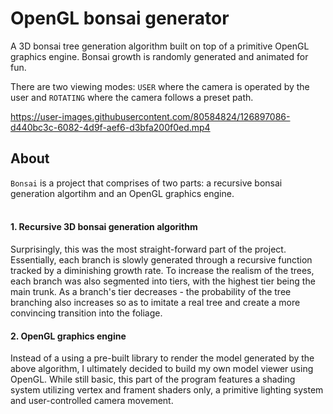 # OpenGL bonsai generator 

A 3D bonsai tree generation algorithm built on top of a primitive OpenGL graphics engine. Bonsai growth is  randomly generated and animated for fun. 

There are two viewing modes: `USER` where the camera is operated by the user and `ROTATING` where the camera follows a preset path. 


https://user-images.githubusercontent.com/80584824/126897086-d440bc3c-6082-4d9f-aef6-d3bfa200f0ed.mp4



## About
`Bonsai` is a project that comprises of two parts: a recursive bonsai generation algortihm and an OpenGL graphics engine.  
<br>

#### 1. Recursive 3D bonsai generation algorithm
Surprisingly, this was the most straight-forward part of the project. Essentially, each branch is slowly generated through a recursive function tracked by a diminishing growth rate. To increase the realism of the trees, each branch was also segmented into tiers, with the highest tier being the main trunk. As a branch's tier decreases - the probability of the tree branching also increases so as to imitate a real tree and create a more convincing transition into the foliage. 

#### 2. OpenGL graphics engine
Instead of a using a pre-built library to render the model generated by the above algorithm, I ultimately decided to build my own model viewer using OpenGL. While still basic, this part of the program features a shading system utilizing vertex and frament shaders only, a primitive lighting system and user-controlled camera movement.
